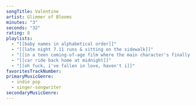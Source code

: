 ```yaml
---
songTitle: Valentine
artist: Glimmer of Blooms
minutes: "3"
seconds: "32"
rating: 8
playlists:
  - "[[baby names in alphabetical order]]"
  - "[[late night 7.11 runs & sitting on the sidewalk]]"
  - "[[in a teen coming-of-age film where the main character's finally ready for the next chapter]]"
  - "[[car ride back home at midnight]]"
  - "[[oh fuck, i've fallen in love, haven't i]]"
favoritesTrackNumber:
primaryMusicGenre:
  - indie pop
  - singer-songwriter
secondaryMusicGenre:
---
```

